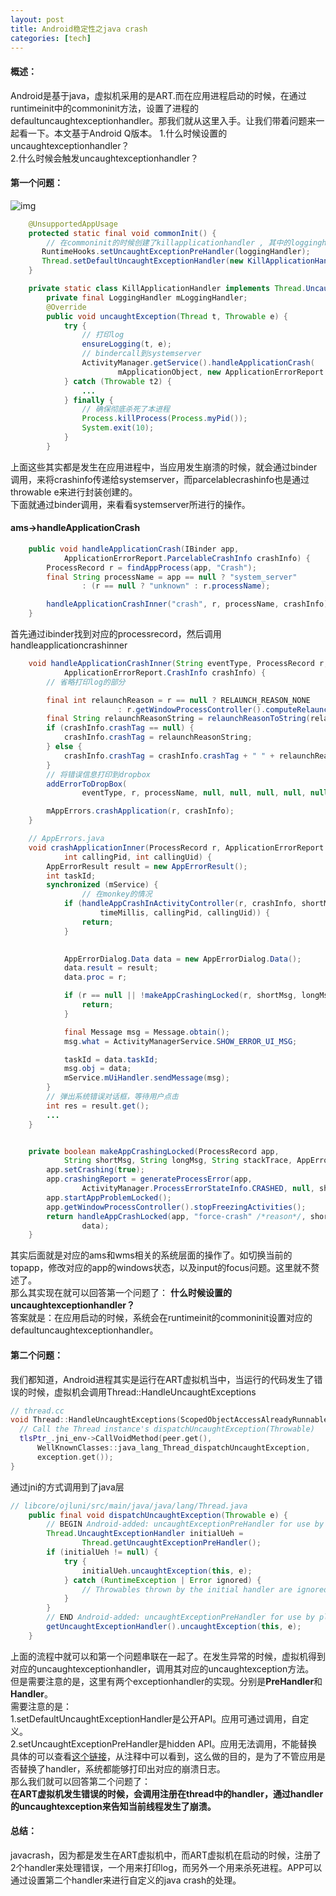 ```yaml
---
layout: post
title: Android稳定性之java crash
categories: [tech]
---
```

#### 概述：
Android是基于java，虚拟机采用的是ART.而在应用进程启动的时候，在通过runtimeinit中的commoninit方法，设置了进程的defaultuncaughtexceptionhandler。那我们就从这里入手。让我们带着问题来一起看一下。本文基于Android Q版本。
1.什么时候设置的uncaughtexceptionhandler？  
2.什么时候会触发uncaughtexceptionhandler？  
#### 第一个问题：
![img](https://gaozhipeng.me/img/stability/java_crash1.png)
```JAVA
    @UnsupportedAppUsage
    protected static final void commonInit() {
        // 在commoninit的时候创建了killapplicationhandler , 其中的logginghandler只是为了打印log
       RuntimeHooks.setUncaughtExceptionPreHandler(loggingHandler);
       Thread.setDefaultUncaughtExceptionHandler(new KillApplicationHandler(loggingHandler));
    } 

    private static class KillApplicationHandler implements Thread.UncaughtExceptionHandler {
        private final LoggingHandler mLoggingHandler;
        @Override
        public void uncaughtException(Thread t, Throwable e) {
            try {
                // 打印log
                ensureLogging(t, e);
                // bindercall到systemserver
                ActivityManager.getService().handleApplicationCrash(
                        mApplicationObject, new ApplicationErrorReport.ParcelableCrashInfo(e));
            } catch (Throwable t2) {
                ...
            } finally {
                // 确保彻底杀死了本进程
                Process.killProcess(Process.myPid());
                System.exit(10);
            }
        }
```
上面这些其实都是发生在应用进程中，当应用发生崩溃的时候，就会通过binder调用，来将crashinfo传递给systemserver，而parcelablecrashinfo也是通过throwable e来进行封装创建的。  
下面就通过binder调用，来看看systemserver所进行的操作。
#### ams->handleApplicationCrash
```JAVA
    public void handleApplicationCrash(IBinder app,
            ApplicationErrorReport.ParcelableCrashInfo crashInfo) {
        ProcessRecord r = findAppProcess(app, "Crash");
        final String processName = app == null ? "system_server"
                : (r == null ? "unknown" : r.processName);

        handleApplicationCrashInner("crash", r, processName, crashInfo);
    }
```
首先通过ibinder找到对应的processrecord，然后调用handleapplicationcrashinner
```JAVA
    void handleApplicationCrashInner(String eventType, ProcessRecord r, String processName,
            ApplicationErrorReport.CrashInfo crashInfo) {
        // 省略打印log的部分

        final int relaunchReason = r == null ? RELAUNCH_REASON_NONE
                        : r.getWindowProcessController().computeRelaunchReason();
        final String relaunchReasonString = relaunchReasonToString(relaunchReason);
        if (crashInfo.crashTag == null) {
            crashInfo.crashTag = relaunchReasonString;
        } else {
            crashInfo.crashTag = crashInfo.crashTag + " " + relaunchReasonString;
        }
        // 将错误信息打印到dropbox
        addErrorToDropBox(
                eventType, r, processName, null, null, null, null, null, null, crashInfo);

        mAppErrors.crashApplication(r, crashInfo);
    }
```
```JAVA
    // AppErrors.java
    void crashApplicationInner(ProcessRecord r, ApplicationErrorReport.CrashInfo crashInfo,
            int callingPid, int callingUid) {
        AppErrorResult result = new AppErrorResult();
        int taskId;
        synchronized (mService) {
                // 在monkey的情况
            if (handleAppCrashInActivityController(r, crashInfo, shortMsg, longMsg, stackTrace,
                    timeMillis, callingPid, callingUid)) {
                return;
            }        

            
            AppErrorDialog.Data data = new AppErrorDialog.Data();
            data.result = result;
            data.proc = r;

            if (r == null || !makeAppCrashingLocked(r, shortMsg, longMsg, stackTrace, data)) {
                return;
            }

            final Message msg = Message.obtain();
            msg.what = ActivityManagerService.SHOW_ERROR_UI_MSG;

            taskId = data.taskId;
            msg.obj = data;
            mService.mUiHandler.sendMessage(msg);
        }
        // 弹出系统错误对话框，等待用户点击
        int res = result.get();  
        ...
    }


    private boolean makeAppCrashingLocked(ProcessRecord app,
            String shortMsg, String longMsg, String stackTrace, AppErrorDialog.Data data) {
        app.setCrashing(true);
        app.crashingReport = generateProcessError(app,
                ActivityManager.ProcessErrorStateInfo.CRASHED, null, shortMsg, longMsg, stackTrace);
        app.startAppProblemLocked();
        app.getWindowProcessController().stopFreezingActivities();
        return handleAppCrashLocked(app, "force-crash" /*reason*/, shortMsg, longMsg, stackTrace,
                data);
    }
```
其实后面就是对应的ams和wms相关的系统层面的操作了。如切换当前的topapp，修改对应的app的windows状态，以及input的focus问题。这里就不赘述了。  
那么其实现在就可以回答第一个问题了： __什么时候设置的uncaughtexceptionhandler？__  
答案就是：在应用启动的时候，系统会在runtimeinit的commoninit设置对应的defaultuncaughtexceptionhandler。
#### 第二个问题：
我们都知道，Android进程其实是运行在ART虚拟机当中，当运行的代码发生了错误的时候，虚拟机会调用Thread::HandleUncaughtExceptions
```CPP
// thread.cc
void Thread::HandleUncaughtExceptions(ScopedObjectAccessAlreadyRunnable& soa) {
  // Call the Thread instance's dispatchUncaughtException(Throwable)
  tlsPtr_.jni_env->CallVoidMethod(peer.get(),
      WellKnownClasses::java_lang_Thread_dispatchUncaughtException,
      exception.get());
}
```
通过jni的方式调用到了java层
```JAVA
// libcore/ojluni/src/main/java/java/lang/Thread.java
    public final void dispatchUncaughtException(Throwable e) {
        // BEGIN Android-added: uncaughtExceptionPreHandler for use by platform.
        Thread.UncaughtExceptionHandler initialUeh =
                Thread.getUncaughtExceptionPreHandler();
        if (initialUeh != null) {
            try {
                initialUeh.uncaughtException(this, e);
            } catch (RuntimeException | Error ignored) {
                // Throwables thrown by the initial handler are ignored
            }
        }
        // END Android-added: uncaughtExceptionPreHandler for use by platform.
        getUncaughtExceptionHandler().uncaughtException(this, e);
    }
```
上面的流程中就可以和第一个问题串联在一起了。在发生异常的时候，虚拟机得到对应的uncaughtexceptionhandler，调用其对应的uncaughtexception方法。  
但是需要注意的是，这里有两个exceptionhandler的实现。分别是**PreHandler**和**Handler**。  
需要注意的是：    
1.setDefaultUncaughtExceptionHandler是公开API。应用可通过调用，自定义。  
2.setUncaughtExceptionPreHandler是hidden API。应用无法调用，不能替换  
具体的可以查看[这个链接](https://android-review.googlesource.com/c/platform/libcore/+/249662)，从注释中可以看到，这么做的目的，是为了不管应用是否替换了handler，系统都能够打印出对应的崩溃日志。  
那么我们就可以回答第二个问题了：   
**在ART虚拟机发生错误的时候，会调用注册在thread中的handler，通过handler的uncaughtexception来告知当前线程发生了崩溃。**
#### 总结：
javacrash，因为都是发生在ART虚拟机中，而ART虚拟机在启动的时候，注册了2个handler来处理错误，一个用来打印log，而另外一个用来杀死进程。APP可以通过设置第二个handler来进行自定义的java crash的处理。
